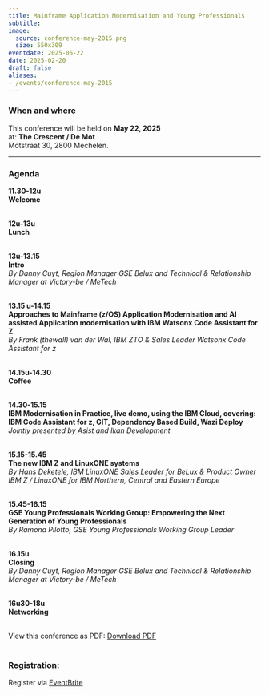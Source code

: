 ```yaml
---
title: Mainframe Application Modernisation and Young Professionals
subtitle: 
image:
  source: conference-may-2015.png
  size: 550x309
eventdate: 2025-05-22
date: 2025-02-20
draft: false
aliases:
- /events/conference-may-2015
---
```



### When and where

This conference will be held on __May 22, 2025__  
at: __The Crescent / De Mot__  
Motstraat 30, 2800 Mechelen.

---

### Agenda

__11.30-12u__  
__Welcome__  
&nbsp;  

__12u-13u__  
__Lunch__  
&nbsp;  

__13u-13.15__  
__Intro__  
*By Danny Cuyt, Region Manager GSE Belux and Technical & Relationship Manager at Victory-be / MeTech*  
&nbsp;  

__13.15 u-14.15__  
__Approaches to Mainframe (z/OS) Application Modernisation and AI assisted Application modernisation with IBM Watsonx Code Assistant for Z__  
*By Frank (thewall) van der Wal, IBM ZTO & Sales Leader Watsonx Code Assistant for z*  
&nbsp;  

__14.15u-14.30__  
__Coffee__  
&nbsp;  

__14.30-15.15__  
__IBM Modernisation in Practice, live demo, using the IBM Cloud, covering: IBM Code Assistant for z, GIT, Dependency Based Build, Wazi Deploy__  
*Jointly presented by Asist and Ikan Development*  
&nbsp;  

__15.15-15.45__  
__The new IBM Z and LinuxONE systems__  
*By Hans Deketele, IBM LinuxONE Sales Leader for BeLux & Product Owner IBM Z / LinuxONE for IBM Northern, Central and Eastern Europe*  
&nbsp;  

__15.45-16.15__  
__GSE Young Professionals Working Group: Empowering the Next Generation of Young Professionals__  
*By Ramona Pilotto, GSE Young Professionals Working Group Leader*  
&nbsp;  

__16.15u__  
__Closing__  
*By Danny Cuyt, Region Manager GSE Belux and Technical & Relationship Manager at Victory-be / MeTech*  
&nbsp;  

__16u30-18u__  
__Networking__  
&nbsp;  

View this conference as PDF: [Download PDF](/downloads/gse-conference-may-2025.pdf)  
&nbsp;  

### Registration:
Register via [EventBrite](https://www.eventbrite.com/e/gse-conference-mainframe-application-modernisation-and-young-professionals-tickets-1256294934969)  
&nbsp;  
